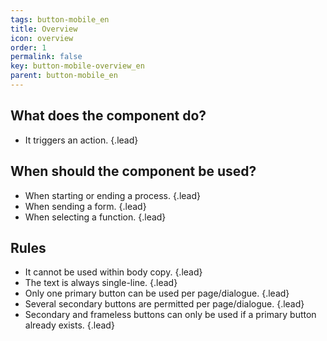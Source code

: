 ```yaml
---
tags: button-mobile_en
title: Overview
icon: overview
order: 1
permalink: false  
key: button-mobile-overview_en
parent: button-mobile_en
---
```


## What does the component do?
*   It triggers an action. {.lead}

## When should the component be used?
*   When starting or ending a process. {.lead}
*   When sending a form. {.lead}
*   When selecting a function. {.lead}

## Rules
*   It cannot be used within body copy. {.lead}
*   The text is always single-line. {.lead}
*   Only one primary button can be used per page/dialogue. {.lead}
*   Several secondary buttons are permitted per page/dialogue. {.lead}
*   Secondary and frameless buttons can only be used if a primary button already exists. {.lead}